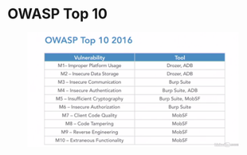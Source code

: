 # OWASP Top 10

<figure><img src="../../../.gitbook/assets/image (198).png" alt=""><figcaption></figcaption></figure>
